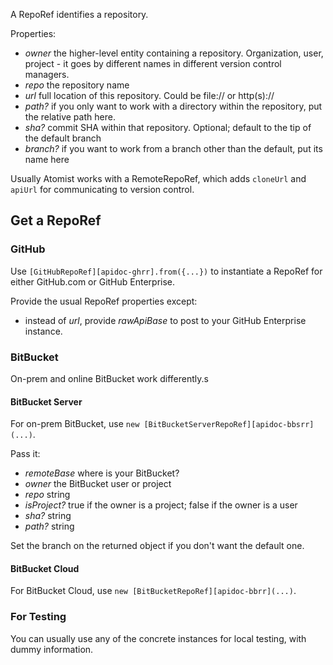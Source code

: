 A RepoRef identifies a repository.

Properties:

*  *owner* the higher-level entity containing a repository. Organization, user, project - it goes by different names in different version control managers.
*  *repo* the repository name
*  *url* full location of this repository. Could be file:// or http(s)://
*  *path?* if you only want to work with a directory within the repository, 
put the relative path here.
*  *sha?* commit SHA within that repository. Optional; default to the tip of the default branch
*  *branch?* if you want to work from a branch other than the default, put its name here

Usually Atomist works with a RemoteRepoRef, which adds `cloneUrl` and `apiUrl` for
communicating to version control.

## Get a RepoRef

### GitHub

Use `[GitHubRepoRef][apidoc-ghrr].from({...})` to instantiate a RepoRef for either 
GitHub.com or GitHub Enterprise.

Provide the usual RepoRef properties except:

*  instead of *url*, provide *rawApiBase* to post to your GitHub Enterprise instance.

### BitBucket

On-prem and online BitBucket work differently.s

#### BitBucket Server

For on-prem BitBucket, use `new [BitBucketServerRepoRef][apidoc-bbsrr](...)`.

Pass it:

* *remoteBase* where is your BitBucket?
* *owner* the BitBucket user or project
* *repo* string
* *isProject?* true if the owner is a project; false if the owner is a user
* *sha?* string
* *path?* string

Set the branch on the returned object if you don't want the default one.

#### BitBucket Cloud 

For BitBucket Cloud, use `new [BitBucketRepoRef][apidoc-bbrr](...)`.

### For Testing

You can usually use any of the concrete instances for local testing, 
with dummy information.

[apidoc-ghrr]: https://atomist.github.io/automation-client/classes/_lib_operations_common_githubreporef_.githubreporef.html (API Doc for GitHubRepoRef)
[apidoc-bbrr]: https://atomist.github.io/automation-client/classes/_lib_operations_common_bitbucketreporef_.bitbucketreporef.html#constructor (API Doc for BitBucketRepoRef)
[apidoc-bbsrr]: https://atomist.github.io/automation-client/classes/_lib_operations_common_bitbucketserverreporef_.bitbucketserverreporef.html (API Doc for BitBucketServerRepoRef)